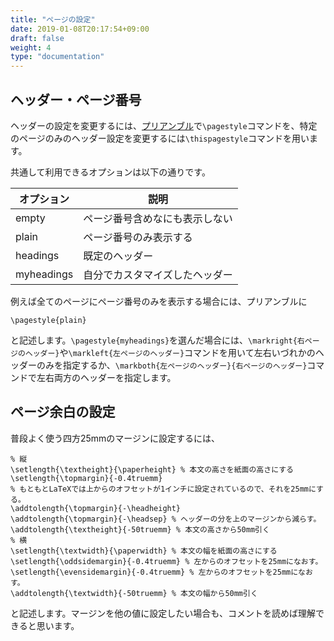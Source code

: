 ```yaml
---
title: "ページの設定"
date: 2019-01-08T20:17:54+09:00
draft: false
weight: 4
type: "documentation"
---
```

## ヘッダー・ページ番号

ヘッダーの設定を変更するには、[プリアンブル](https://gadgetlunatic.com/latex/basics/#はじめに)で`\pagestyle`コマンドを、特定のページのみのヘッダー設定を変更するには`\thispagestyle`コマンドを用います。

共通して利用できるオプションは以下の通りです。

|オプション|説明|
|---|---|
|empty|ページ番号含めなにも表示しない|
|plain|ページ番号のみ表示する|
|headings|既定のヘッダー|
|myheadings|自分でカスタマイズしたヘッダー|

例えば全てのページにページ番号のみを表示する場合には、プリアンブルに
```
\pagestyle{plain}
```
と記述します。`\pagestyle{myheadings}`を選んだ場合には、`\markright{右ページのヘッダー}`や`\markleft{左ページのヘッダー}`コマンドを用いて左右いづれかのヘッダーのみを指定するか、`\markboth{左ページのヘッダー}{右ページのヘッダー}`コマンドで左右両方のヘッダーを指定します。

## ページ余白の設定

普段よく使う四方25mmのマージンに設定するには、
```
% 縦
\setlength{\textheight}{\paperheight} % 本文の高さを紙面の高さにする
\setlength{\topmargin}{-0.4truemm}
% もともとLaTeXでは上からのオフセットが1インチに設定されているので、それを25mmにする。
\addtolength{\topmargin}{-\headheight} 
\addtolength{\topmargin}{-\headsep} % ヘッダーの分を上のマージンから減らす。
\addtolength{\textheight}{-50truemm} % 本文の高さから50mm引く
% 横
\setlength{\textwidth}{\paperwidth} % 本文の幅を紙面の高さにする
\setlength{\oddsidemargin}{-0.4truemm} % 左からのオフセットを25mmになおす。
\setlength{\evensidemargin}{-0.4truemm} % 左からのオフセットを25mmになおす。
\addtolength{\textwidth}{-50truemm} % 本文の幅から50mm引く
```
と記述します。マージンを他の値に設定したい場合も、コメントを読めば理解できると思います。